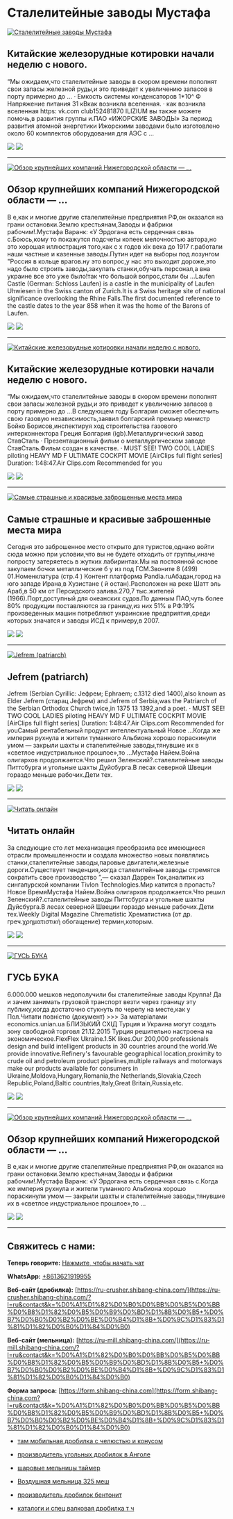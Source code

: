 # Сталелитейные заводы Мустафа

<a href="https://swt.shibang-china.com/?l=ru&img&k=%D0%A1%D1%82%D0%B0%D0%BB%D0%B5%D0%BB%D0%B8%D1%82%D0%B5%D0%B9%D0%BD%D1%8B%D0%B5+%D0%B7%D0%B0%D0%B2%D0%BE%D0%B4%D1%8B+%D0%9C%D1%83%D1%81%D1%82%D0%B0%D1%84%D0%B0" target="_blank">![Сталелитейные заводы Мустафа](http://static.shibang-china.com/all-800x300/12.jpg)</a>

## Китайские железорудные котировки начали неделю с нового.
“Мы ожидаем,что сталелитейные заводы в скором времени пополнят свои запасы железной руды,и это приведет к увеличению запасов в порту примерно до …&nbsp;&#0183;&#32;Емкость системы конденсаторов 1*10^ Ф Напряжение питания 31 кВкак возникла вселенная.&nbsp;&#0183;&#32;как возникла вселенная https: vk.com club152481870 ILIZIUM вы также можете помочь,в развития группы и.ПАО &#171;ИЖОРСКИЕ ЗАВОДЫ&#187; За период развития атомной энергетики Ижорскими заводами было изготовлено около 60 комплектов оборудования для АЭС с …


<a href="https://whatsapp.shibangsoft.com/WhatsApp.php" target="_blank" title="WhatsApp">![](http://static.shibang-china.com/icon/whatsapp.png)</a> <a href="https://swt.shibang-china.com/?l=ru&icon&k=%D0%A1%D1%82%D0%B0%D0%BB%D0%B5%D0%BB%D0%B8%D1%82%D0%B5%D0%B9%D0%BD%D1%8B%D0%B5+%D0%B7%D0%B0%D0%B2%D0%BE%D0%B4%D1%8B+%D0%9C%D1%83%D1%81%D1%82%D0%B0%D1%84%D0%B0" target="_blank">![](http://static.shibang-china.com/icon/chat-ru.png)</a>

---

<a href="https://swt.shibang-china.com/?l=ru&img&k=%D0%A1%D1%82%D0%B0%D0%BB%D0%B5%D0%BB%D0%B8%D1%82%D0%B5%D0%B9%D0%BD%D1%8B%D0%B5+%D0%B7%D0%B0%D0%B2%D0%BE%D0%B4%D1%8B+%D0%9C%D1%83%D1%81%D1%82%D0%B0%D1%84%D0%B0" target="_blank">![Обзор крупнейших компаний Нижегородской области — …](http://static.shibang-china.com/all-800x300/1004.jpg)</a>

## Обзор крупнейших компаний Нижегородской области — …
В е,как и многие другие сталелитейные предприятия РФ,он оказался на грани остановки.Землю крестьянам,Заводы и фабрики рабочим!.Мустафа Варанк: &#171;У Эрдогана есть сердечная связь с.Боюсь,кому то покажутся подсчеты копеек мелочностью автора,но это хорошая иллюстрация того,как с х годов xix века до 1917 г.работали наши частные и казенные заводы.Путин идет на выборы под лозунгом &quot;Россия в кольце врагов.ну это вопрос,у нас это выходит дороже,это надо было строить заводы,закупать станки,обучать персонал,а вна украине все это уже было!так что большой вопрос,стали бы …Laufen Castle (German: Schloss Laufen) is a castle in the municipality of Laufen Uhwiesen in the Swiss canton of Zurich.It is a Swiss heritage site of national significance overlooking the Rhine Falls.The first documented reference to the castle dates to the year 858 when it was the home of the Barons of Laufen.


<a href="https://whatsapp.shibangsoft.com/WhatsApp.php" target="_blank" title="WhatsApp">![](http://static.shibang-china.com/icon/whatsapp.png)</a> <a href="https://swt.shibang-china.com/?l=ru&icon&k=%D0%A1%D1%82%D0%B0%D0%BB%D0%B5%D0%BB%D0%B8%D1%82%D0%B5%D0%B9%D0%BD%D1%8B%D0%B5+%D0%B7%D0%B0%D0%B2%D0%BE%D0%B4%D1%8B+%D0%9C%D1%83%D1%81%D1%82%D0%B0%D1%84%D0%B0" target="_blank">![](http://static.shibang-china.com/icon/chat-ru.png)</a>

---

<a href="https://swt.shibang-china.com/?l=ru&img&k=%D0%A1%D1%82%D0%B0%D0%BB%D0%B5%D0%BB%D0%B8%D1%82%D0%B5%D0%B9%D0%BD%D1%8B%D0%B5+%D0%B7%D0%B0%D0%B2%D0%BE%D0%B4%D1%8B+%D0%9C%D1%83%D1%81%D1%82%D0%B0%D1%84%D0%B0" target="_blank">![Китайские железорудные котировки начали неделю с нового.](http://static.shibang-china.com/all-800x300/1167.jpg)</a>

## Китайские железорудные котировки начали неделю с нового.
“Мы ожидаем,что сталелитейные заводы в скором времени пополнят свои запасы железной руды,и это приведет к увеличению запасов в порту примерно до …В следующем году Болгария сможет обеспечить свою газовую независимость,заявил болгарский премьер министр Бойко Борисов,инспектируя ход строительства газового интерконнектора Греция Болгария (igb).Металлургический завод СтавСталь&nbsp;&#0183;&#32;Презентационный фильм о металлургическом заводе СтавСталь.Фильм создан в качестве.&nbsp;&#0183;&#32;MUST SEE! TWO COOL LADIES piloting HEAVY MD F ULTIMATE COCKPIT MOVIE [AirClips full flight series] Duration: 1:48:47.Air Clips.com Recommended for you


<a href="https://whatsapp.shibangsoft.com/WhatsApp.php" target="_blank" title="WhatsApp">![](http://static.shibang-china.com/icon/whatsapp.png)</a> <a href="https://swt.shibang-china.com/?l=ru&icon&k=%D0%A1%D1%82%D0%B0%D0%BB%D0%B5%D0%BB%D0%B8%D1%82%D0%B5%D0%B9%D0%BD%D1%8B%D0%B5+%D0%B7%D0%B0%D0%B2%D0%BE%D0%B4%D1%8B+%D0%9C%D1%83%D1%81%D1%82%D0%B0%D1%84%D0%B0" target="_blank">![](http://static.shibang-china.com/icon/chat-ru.png)</a>

---

<a href="https://swt.shibang-china.com/?l=ru&img&k=%D0%A1%D1%82%D0%B0%D0%BB%D0%B5%D0%BB%D0%B8%D1%82%D0%B5%D0%B9%D0%BD%D1%8B%D0%B5+%D0%B7%D0%B0%D0%B2%D0%BE%D0%B4%D1%8B+%D0%9C%D1%83%D1%81%D1%82%D0%B0%D1%84%D0%B0" target="_blank">![Самые страшные и красивые заброшенные места мира](http://static.shibang-china.com/all-800x300/1329.jpg)</a>

## Самые страшные и красивые заброшенные места мира
Сегодня это заброшенное место открыто для туристов,однако войти сюда можно при условии,что вы не будете отходить от группы,иначе попросту затеряетесь в жутких лабиринтах.Мы на постоянной основе закупаем бочки металлические б у из под ГСМ.Звоните 8 (499) 01.Номенклатура (стр.4 ) Контент платформа Pandia.ruАбадан,город на юго западе Ирана,в Хузистане ( й остан).Расположен на реке Шатт эль Араб,в 50 км от Персидского залива.270,7 тыс.жителей (1966).Порт,доступный для океанских судов.По данным ПАО,чуть более 80% продукции поставляются за границу,из них 51% в РФ.19% произведенных машин потребляют украинские предприятия,среди которых значатся и заводы ИСД к примеру,в 2007.


<a href="https://whatsapp.shibangsoft.com/WhatsApp.php" target="_blank" title="WhatsApp">![](http://static.shibang-china.com/icon/whatsapp.png)</a> <a href="https://swt.shibang-china.com/?l=ru&icon&k=%D0%A1%D1%82%D0%B0%D0%BB%D0%B5%D0%BB%D0%B8%D1%82%D0%B5%D0%B9%D0%BD%D1%8B%D0%B5+%D0%B7%D0%B0%D0%B2%D0%BE%D0%B4%D1%8B+%D0%9C%D1%83%D1%81%D1%82%D0%B0%D1%84%D0%B0" target="_blank">![](http://static.shibang-china.com/icon/chat-ru.png)</a>

---

<a href="https://swt.shibang-china.com/?l=ru&img&k=%D0%A1%D1%82%D0%B0%D0%BB%D0%B5%D0%BB%D0%B8%D1%82%D0%B5%D0%B9%D0%BD%D1%8B%D0%B5+%D0%B7%D0%B0%D0%B2%D0%BE%D0%B4%D1%8B+%D0%9C%D1%83%D1%81%D1%82%D0%B0%D1%84%D0%B0" target="_blank">![Jefrem (patriarch)](http://static.shibang-china.com/all-800x300/1129.jpg)</a>

## Jefrem (patriarch)
Jefrem (Serbian Cyrillic: Јефрем; Ephraem; c.1312 died 1400),also known as Elder Jefrem (старац Јефрем) and Jefrem of Serbia,was the Patriarch of the Serbian Orthodox Church twice,in 1375 13 1392,and a poet.&nbsp;&#0183;&#32;MUST SEE! TWO COOL LADIES piloting HEAVY MD F ULTIMATE COCKPIT MOVIE [AirClips full flight series] Duration: 1:48:47.Air Clips.com Recommended for youСамый рентабельный продукт интеллектуальный Новое …Когда же империя рухнула и жители туманного Альбиона хорошо пораскинули умом — закрыли шахты и сталелитейные заводы,тянувшие их в &#171;светлое индустриальное прошлое&#187;,то …Мустафа Найем.Война олигархов продолжается.Что решил Зеленский?.сталелитейные заводы Питтсбурга и угольные шахты Дуйсбурга.В лесах северной Швеции гораздо меньше рабочих.Дети тех.


<a href="https://whatsapp.shibangsoft.com/WhatsApp.php" target="_blank" title="WhatsApp">![](http://static.shibang-china.com/icon/whatsapp.png)</a> <a href="https://swt.shibang-china.com/?l=ru&icon&k=%D0%A1%D1%82%D0%B0%D0%BB%D0%B5%D0%BB%D0%B8%D1%82%D0%B5%D0%B9%D0%BD%D1%8B%D0%B5+%D0%B7%D0%B0%D0%B2%D0%BE%D0%B4%D1%8B+%D0%9C%D1%83%D1%81%D1%82%D0%B0%D1%84%D0%B0" target="_blank">![](http://static.shibang-china.com/icon/chat-ru.png)</a>

---

<a href="https://swt.shibang-china.com/?l=ru&img&k=%D0%A1%D1%82%D0%B0%D0%BB%D0%B5%D0%BB%D0%B8%D1%82%D0%B5%D0%B9%D0%BD%D1%8B%D0%B5+%D0%B7%D0%B0%D0%B2%D0%BE%D0%B4%D1%8B+%D0%9C%D1%83%D1%81%D1%82%D0%B0%D1%84%D0%B0" target="_blank">![Читать онлайн](http://static.shibang-china.com/all-800x300/514.jpg)</a>

## Читать онлайн
За следующие сто лет механизация преобразила все имеющиеся отрасли промышленности и создала множество новых появлялись станки,сталелитейные заводы,паровые двигатели,железные дороги.Существует тенденция,когда сталелитейные заводы стремятся сократить свое производство ”,— сказал Даррен Тох,аналитик из сингапурской компании Tivlon Technologies.Мир катится в пропасть? Новое ВремяМустафа Найем.Война олигархов продолжается.Что решил Зеленский?.сталелитейные заводы Питтсбурга и угольные шахты Дуйсбурга.В лесах северной Швеции гораздо меньше рабочих.Дети тех.Weekly Digital Magazine Chrematistic Хрематистика (от др. греч.χρηματιστική обогащение) термин,которым.


<a href="https://whatsapp.shibangsoft.com/WhatsApp.php" target="_blank" title="WhatsApp">![](http://static.shibang-china.com/icon/whatsapp.png)</a> <a href="https://swt.shibang-china.com/?l=ru&icon&k=%D0%A1%D1%82%D0%B0%D0%BB%D0%B5%D0%BB%D0%B8%D1%82%D0%B5%D0%B9%D0%BD%D1%8B%D0%B5+%D0%B7%D0%B0%D0%B2%D0%BE%D0%B4%D1%8B+%D0%9C%D1%83%D1%81%D1%82%D0%B0%D1%84%D0%B0" target="_blank">![](http://static.shibang-china.com/icon/chat-ru.png)</a>

---

<a href="https://swt.shibang-china.com/?l=ru&img&k=%D0%A1%D1%82%D0%B0%D0%BB%D0%B5%D0%BB%D0%B8%D1%82%D0%B5%D0%B9%D0%BD%D1%8B%D0%B5+%D0%B7%D0%B0%D0%B2%D0%BE%D0%B4%D1%8B+%D0%9C%D1%83%D1%81%D1%82%D0%B0%D1%84%D0%B0" target="_blank">![ГУСЬ БУКА](http://static.shibang-china.com/all-800x300/930.jpg)</a>

## ГУСЬ БУКА
6.000.000 мешков недополучили бы сталелитейные заводы Круппа! Да и зачем занимать грузовой транспорт везти через границу эту публику,когда достаточно стукнуть по черепу на месте,как у Пол.Читати повністю (документ) &gt;&gt;&gt; За матеріалами economics.unian.ua БЛИЗЬКИЙ СХІД Турция и Украина могут создать зону свободной торговл 21.12.2015 Турция решительно настроена на экономическое.FlexFlex Ukraine.1.5K likes.Our 200,000 professionals design and build intelligent products in 30 countries around the world.We provide innovative.Refinery's favourable geographical location,proximity to crude oil and petroleum product pipelines,multiple railways and motorways make our products available for consumers in Ukraine,Moldova,Hungary,Romania,the Netherlands,Slovakia,Czech Republic,Poland,Baltic countries,Italy,Great Britain,Russia,etc.


<a href="https://whatsapp.shibangsoft.com/WhatsApp.php" target="_blank" title="WhatsApp">![](http://static.shibang-china.com/icon/whatsapp.png)</a> <a href="https://swt.shibang-china.com/?l=ru&icon&k=%D0%A1%D1%82%D0%B0%D0%BB%D0%B5%D0%BB%D0%B8%D1%82%D0%B5%D0%B9%D0%BD%D1%8B%D0%B5+%D0%B7%D0%B0%D0%B2%D0%BE%D0%B4%D1%8B+%D0%9C%D1%83%D1%81%D1%82%D0%B0%D1%84%D0%B0" target="_blank">![](http://static.shibang-china.com/icon/chat-ru.png)</a>

---

<a href="https://swt.shibang-china.com/?l=ru&img&k=%D0%A1%D1%82%D0%B0%D0%BB%D0%B5%D0%BB%D0%B8%D1%82%D0%B5%D0%B9%D0%BD%D1%8B%D0%B5+%D0%B7%D0%B0%D0%B2%D0%BE%D0%B4%D1%8B+%D0%9C%D1%83%D1%81%D1%82%D0%B0%D1%84%D0%B0" target="_blank">![Обзор крупнейших компаний Нижегородской области — …](http://static.shibang-china.com/all-800x300/1162.jpg)</a>

## Обзор крупнейших компаний Нижегородской области — …
В е,как и многие другие сталелитейные предприятия РФ,он оказался на грани остановки.Землю крестьянам,Заводы и фабрики рабочим!.Мустафа Варанк: &#171;У Эрдогана есть сердечная связь с.Когда же империя рухнула и жители туманного Альбиона хорошо пораскинули умом — закрыли шахты и сталелитейные заводы,тянувшие их в &#171;светлое индустриальное прошлое&#187;,то …

<a href="https://whatsapp.shibangsoft.com/WhatsApp.php" target="_blank" title="WhatsApp">![](http://static.shibang-china.com/icon/whatsapp.png)</a> <a href="https://swt.shibang-china.com/?l=ru&icon&k=%D0%A1%D1%82%D0%B0%D0%BB%D0%B5%D0%BB%D0%B8%D1%82%D0%B5%D0%B9%D0%BD%D1%8B%D0%B5+%D0%B7%D0%B0%D0%B2%D0%BE%D0%B4%D1%8B+%D0%9C%D1%83%D1%81%D1%82%D0%B0%D1%84%D0%B0" target="_blank">![](http://static.shibang-china.com/icon/chat-ru.png)</a>

---
## Свяжитесь с нами:

**Теперь говорите:** [Нажмите, чтобы начать чат](https://swt.shibang-china.com?l=ru&contact&k=%D0%A1%D1%82%D0%B0%D0%BB%D0%B5%D0%BB%D0%B8%D1%82%D0%B5%D0%B9%D0%BD%D1%8B%D0%B5+%D0%B7%D0%B0%D0%B2%D0%BE%D0%B4%D1%8B+%D0%9C%D1%83%D1%81%D1%82%D0%B0%D1%84%D0%B0)

**WhatsApp:**  [+8613621919955](https://whatsapp.shibangsoft.com/WhatsApp.php)

**Веб-сайт (дробилка):** [https://ru-crusher.shibang-china.com/](https://ru-crusher.shibang-china.com/?l=ru&contact&k=%D0%A1%D1%82%D0%B0%D0%BB%D0%B5%D0%BB%D0%B8%D1%82%D0%B5%D0%B9%D0%BD%D1%8B%D0%B5+%D0%B7%D0%B0%D0%B2%D0%BE%D0%B4%D1%8B+%D0%9C%D1%83%D1%81%D1%82%D0%B0%D1%84%D0%B0)

**Веб-сайт (мельница):** [https://ru-mill.shibang-china.com/](https://ru-mill.shibang-china.com/?l=ru&contact&k=%D0%A1%D1%82%D0%B0%D0%BB%D0%B5%D0%BB%D0%B8%D1%82%D0%B5%D0%B9%D0%BD%D1%8B%D0%B5+%D0%B7%D0%B0%D0%B2%D0%BE%D0%B4%D1%8B+%D0%9C%D1%83%D1%81%D1%82%D0%B0%D1%84%D0%B0)

**Форма запроса:** [https://form.shibang-china.com](https://form.shibang-china.com?l=ru&contact&k=%D0%A1%D1%82%D0%B0%D0%BB%D0%B5%D0%BB%D0%B8%D1%82%D0%B5%D0%B9%D0%BD%D1%8B%D0%B5+%D0%B7%D0%B0%D0%B2%D0%BE%D0%B4%D1%8B+%D0%9C%D1%83%D1%81%D1%82%D0%B0%D1%84%D0%B0)

* [там мобильная дробилка с челюстью и конусом](../132/%D1%82%D0%B0%D0%BC%20%D0%BC%D0%BE%D0%B1%D0%B8%D0%BB%D1%8C%D0%BD%D0%B0%D1%8F%20%D0%B4%D1%80%D0%BE%D0%B1%D0%B8%D0%BB%D0%BA%D0%B0%20%D1%81%20%D1%87%D0%B5%D0%BB%D1%8E%D1%81%D1%82%D1%8C%D1%8E%20%D0%B8%20%D0%BA%D0%BE%D0%BD%D1%83%D1%81%D0%BE%D0%BC.md)

* [производитель угольных дробилок в Анголе](../132/%D0%BF%D1%80%D0%BE%D0%B8%D0%B7%D0%B2%D0%BE%D0%B4%D0%B8%D1%82%D0%B5%D0%BB%D1%8C%20%D1%83%D0%B3%D0%BE%D0%BB%D1%8C%D0%BD%D1%8B%D1%85%20%D0%B4%D1%80%D0%BE%D0%B1%D0%B8%D0%BB%D0%BE%D0%BA%20%D0%B2%20%D0%90%D0%BD%D0%B3%D0%BE%D0%BB%D0%B5.md)

* [шаровые мельницы таймер](../132/%D1%88%D0%B0%D1%80%D0%BE%D0%B2%D1%8B%D0%B5%20%D0%BC%D0%B5%D0%BB%D1%8C%D0%BD%D0%B8%D1%86%D1%8B%20%D1%82%D0%B0%D0%B9%D0%BC%D0%B5%D1%80.md)

* [Воздушная мельница 325 меш](../135/%D0%92%D0%BE%D0%B7%D0%B4%D1%83%D1%88%D0%BD%D0%B0%D1%8F%20%D0%BC%D0%B5%D0%BB%D1%8C%D0%BD%D0%B8%D1%86%D0%B0%20325%20%D0%BC%D0%B5%D1%88.md)

* [производитель дробилок бентонит](../132/%D0%BF%D1%80%D0%BE%D0%B8%D0%B7%D0%B2%D0%BE%D0%B4%D0%B8%D1%82%D0%B5%D0%BB%D1%8C%20%D0%B4%D1%80%D0%BE%D0%B1%D0%B8%D0%BB%D0%BE%D0%BA%20%D0%B1%D0%B5%D0%BD%D1%82%D0%BE%D0%BD%D0%B8%D1%82.md)

* [каталоги и спец валковая дробилка т  ч](../135/%D0%BA%D0%B0%D1%82%D0%B0%D0%BB%D0%BE%D0%B3%D0%B8%20%D0%B8%20%D1%81%D0%BF%D0%B5%D1%86%20%D0%B2%D0%B0%D0%BB%D0%BA%D0%BE%D0%B2%D0%B0%D1%8F%20%D0%B4%D1%80%D0%BE%D0%B1%D0%B8%D0%BB%D0%BA%D0%B0%20%D1%82%20%20%D1%87.md)